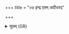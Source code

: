 +++
title = "०७ इन्द्र एतम् अदीधरद्"

+++
<details><summary>मूलम् (GR)</summary>

इन्द्र एतम् अदीधरद्  
ध्रुवं ध्रुवेण हविषा ।  
तस्मै सोमो अधि ब्रुवद्  
अयं च ब्रह्मणस्पतिः ॥
</details>